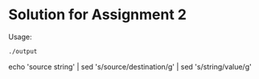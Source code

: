 # Solution for Assignment 2

Usage:
```bash
./output 
```

echo 'source string' | sed 's/source/destination/g' | sed 's/string/value/g'